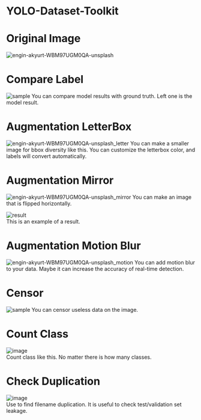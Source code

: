 # YOLO-Dataset-Toolkit

# Original Image

![engin-akyurt-WBM97UGM0QA-unsplash](https://user-images.githubusercontent.com/97486738/199654238-b0f392aa-4ccb-407d-b75d-fff29c618d31.jpg)



# Compare Label

![sample](https://user-images.githubusercontent.com/97486738/199668616-eef13d3c-4928-46ef-99e2-f98f4f501e52.jpg)
You can compare model results with ground truth. Left one is the model result.


# Augmentation LetterBox

![engin-akyurt-WBM97UGM0QA-unsplash_letter](https://user-images.githubusercontent.com/97486738/199421470-261adba3-cc29-4604-9d7f-5caad7440c2e.jpg)
You can make a smaller image for bbox diversity like this. You can customize the letterbox color, and labels will convert automatically.



# Augmentation Mirror

![engin-akyurt-WBM97UGM0QA-unsplash_mirror](https://user-images.githubusercontent.com/97486738/199422839-112d6365-0cba-4d14-a918-a5b36a9f4463.jpg)
You can make an image that is flipped horizontally.


![result](https://user-images.githubusercontent.com/97486738/199423354-c6cf27fc-ddbe-4caf-9a01-4b2b9731fcfd.png)                                
This is an example of a result.



# Augmentation Motion Blur

![engin-akyurt-WBM97UGM0QA-unsplash_motion](https://user-images.githubusercontent.com/97486738/199654418-34206493-0c96-4c24-926f-5ae64179c722.jpg)
You can add motion blur to your data. Maybe it can increase the accuracy of real-time detection.



# Censor

![sample](https://user-images.githubusercontent.com/97486738/199657511-ede48c1f-fa13-43ac-ab3b-e000a7b16fb7.jpg)
You can censor useless data on the image.



# Count Class

![image](https://user-images.githubusercontent.com/97486738/201023143-a67b4ac2-7196-4308-958b-84e5c7cb586a.png)                                           
Count class like this. No matter there is how many classes.

# Check Duplication

![image](https://user-images.githubusercontent.com/97486738/201038744-938aa71b-e035-49b4-812d-6e732a4f1ba5.png)                                                   
Use to find filename duplication. It is useful to check test/validation set leakage.
